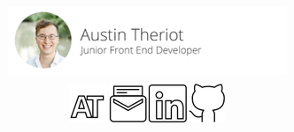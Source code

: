 ![Austin Theriot | Junior Front End Developer](images/banner.png)

<nav style='text-align: center;'>

[![Austin Theriot's Portfolio](images/icon_portfolio.svg)](https://austintheriot.com/)
[![Contact Me](images/icon_email.svg)](https://austintheriot.com/contact)
[![LinkedIn](images/icon_linkedin.svg)](https://www.linkedin.com/in/austinmtheriot/)
[![LinkedIn](images/icon_github.svg)](https://github.com/austintheriot/)
</nav>


